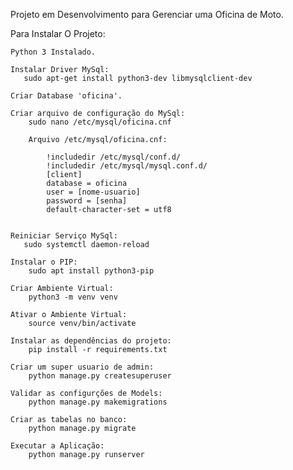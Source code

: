 Projeto em Desenvolvimento para Gerenciar uma Oficina de Moto.

Para Instalar O Projeto:

    Python 3 Instalado.

    Instalar Driver MySql:
       sudo apt-get install python3-dev libmysqlclient-dev

    Criar Database 'oficina'.

    Criar arquivo de configuração do MySql:
        sudo nano /etc/mysql/oficina.cnf

        Arquivo /etc/mysql/oficina.cnf:
        
            !includedir /etc/mysql/conf.d/
            !includedir /etc/mysql/mysql.conf.d/
            [client]
            database = oficina
            user = [nome-usuario]
            password = [senha]
            default-character-set = utf8


    Reiniciar Serviço MySql:
       sudo systemctl daemon-reload

    Instalar o PIP:
        sudo apt install python3-pip

    Criar Ambiente Virtual:
	    python3 -m venv venv

    Ativar o Ambiente Virtual:
	    source venv/bin/activate
    
    Instalar as dependências do projeto:
        pip install -r requirements.txt

    Criar um super usuario de admin:
	    python manage.py createsuperuser

    Validar as configurções de Models:
        python manage.py makemigrations

    Criar as tabelas no banco:
        python manage.py migrate

    Executar a Aplicação:
	    python manage.py runserver
